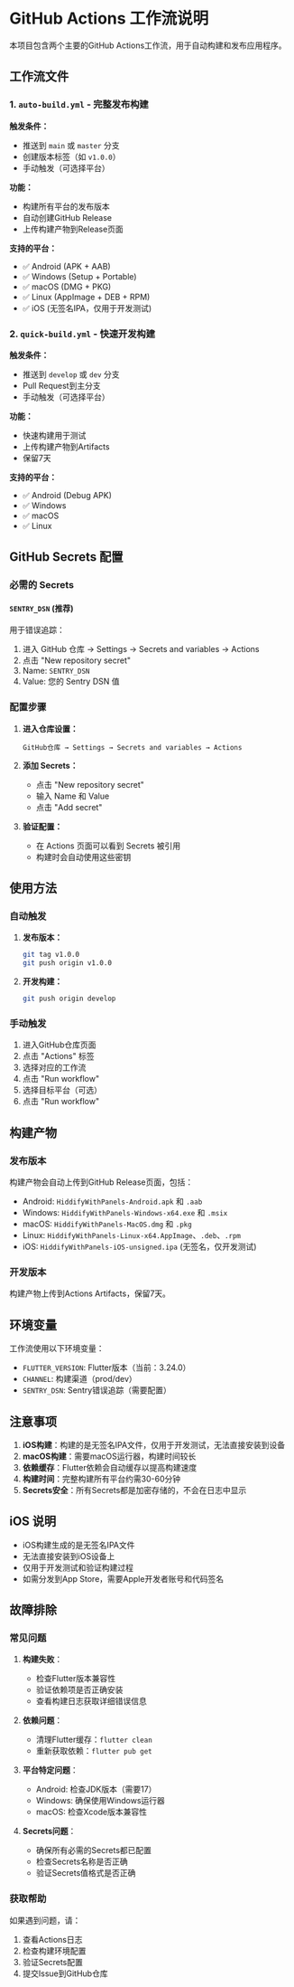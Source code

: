 # GitHub Actions 工作流说明

本项目包含两个主要的GitHub Actions工作流，用于自动构建和发布应用程序。

## 工作流文件

### 1. `auto-build.yml` - 完整发布构建

**触发条件：**
- 推送到 `main` 或 `master` 分支
- 创建版本标签（如 `v1.0.0`）
- 手动触发（可选择平台）

**功能：**
- 构建所有平台的发布版本
- 自动创建GitHub Release
- 上传构建产物到Release页面

**支持的平台：**
- ✅ Android (APK + AAB)
- ✅ Windows (Setup + Portable)
- ✅ macOS (DMG + PKG)
- ✅ Linux (AppImage + DEB + RPM)
- ✅ iOS (无签名IPA，仅用于开发测试)

### 2. `quick-build.yml` - 快速开发构建

**触发条件：**
- 推送到 `develop` 或 `dev` 分支
- Pull Request到主分支
- 手动触发（可选择平台）

**功能：**
- 快速构建用于测试
- 上传构建产物到Artifacts
- 保留7天

**支持的平台：**
- ✅ Android (Debug APK)
- ✅ Windows
- ✅ macOS
- ✅ Linux

## GitHub Secrets 配置

### 必需的 Secrets

#### `SENTRY_DSN` (推荐)
用于错误追踪：
1. 进入 GitHub 仓库 → Settings → Secrets and variables → Actions
2. 点击 "New repository secret"
3. Name: `SENTRY_DSN`
4. Value: 您的 Sentry DSN 值

### 配置步骤

1. **进入仓库设置：**
   ```
   GitHub仓库 → Settings → Secrets and variables → Actions
   ```

2. **添加 Secrets：**
   - 点击 "New repository secret"
   - 输入 Name 和 Value
   - 点击 "Add secret"

3. **验证配置：**
   - 在 Actions 页面可以看到 Secrets 被引用
   - 构建时会自动使用这些密钥

## 使用方法

### 自动触发

1. **发布版本：**
   ```bash
   git tag v1.0.0
   git push origin v1.0.0
   ```

2. **开发构建：**
   ```bash
   git push origin develop
   ```

### 手动触发

1. 进入GitHub仓库页面
2. 点击 "Actions" 标签
3. 选择对应的工作流
4. 点击 "Run workflow"
5. 选择目标平台（可选）
6. 点击 "Run workflow"

## 构建产物

### 发布版本
构建产物会自动上传到GitHub Release页面，包括：
- Android: `HiddifyWithPanels-Android.apk` 和 `.aab`
- Windows: `HiddifyWithPanels-Windows-x64.exe` 和 `.msix`
- macOS: `HiddifyWithPanels-MacOS.dmg` 和 `.pkg`
- Linux: `HiddifyWithPanels-Linux-x64.AppImage`、`.deb`、`.rpm`
- iOS: `HiddifyWithPanels-iOS-unsigned.ipa` (无签名，仅开发测试)

### 开发版本
构建产物上传到Actions Artifacts，保留7天。

## 环境变量

工作流使用以下环境变量：
- `FLUTTER_VERSION`: Flutter版本（当前：3.24.0）
- `CHANNEL`: 构建渠道（prod/dev）
- `SENTRY_DSN`: Sentry错误追踪（需要配置）

## 注意事项

1. **iOS构建**：构建的是无签名IPA文件，仅用于开发测试，无法直接安装到设备
2. **macOS构建**：需要macOS运行器，构建时间较长
3. **依赖缓存**：Flutter依赖会自动缓存以提高构建速度
4. **构建时间**：完整构建所有平台约需30-60分钟
5. **Secrets安全**：所有Secrets都是加密存储的，不会在日志中显示

## iOS 说明

- iOS构建生成的是无签名IPA文件
- 无法直接安装到iOS设备上
- 仅用于开发测试和验证构建过程
- 如需分发到App Store，需要Apple开发者账号和代码签名

## 故障排除

### 常见问题

1. **构建失败**：
   - 检查Flutter版本兼容性
   - 验证依赖项是否正确安装
   - 查看构建日志获取详细错误信息

2. **依赖问题**：
   - 清理Flutter缓存：`flutter clean`
   - 重新获取依赖：`flutter pub get`

3. **平台特定问题**：
   - Android: 检查JDK版本（需要17）
   - Windows: 确保使用Windows运行器
   - macOS: 检查Xcode版本兼容性

4. **Secrets问题**：
   - 确保所有必需的Secrets都已配置
   - 检查Secrets名称是否正确
   - 验证Secrets值格式是否正确

### 获取帮助

如果遇到问题，请：
1. 查看Actions日志
2. 检查构建环境配置
3. 验证Secrets配置
4. 提交Issue到GitHub仓库
